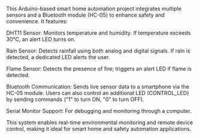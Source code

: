 This Arduino-based smart home automation project integrates multiple sensors and a Bluetooth module (HC-05) to enhance safety and convenience. It features:

DHT11 Sensor: Monitors temperature and humidity. If temperature exceeds 30°C, an alert LED turns on.

Rain Sensor: Detects rainfall using both analog and digital signals. If rain is detected, a dedicated LED alerts the user.

Flame Sensor: Detects the presence of fire; triggers an alert LED if flame is detected.

Bluetooth Communication: Sends live sensor data to a smartphone via the HC-05 module. Users can also control an additional LED (CONTROL_LED) by sending commands ("1" to turn ON, "0" to turn OFF).

Serial Monitor Support: For debugging and monitoring through a computer.

This system enables real-time environmental monitoring and remote device control, making it ideal for smart home and safety automation applications.
